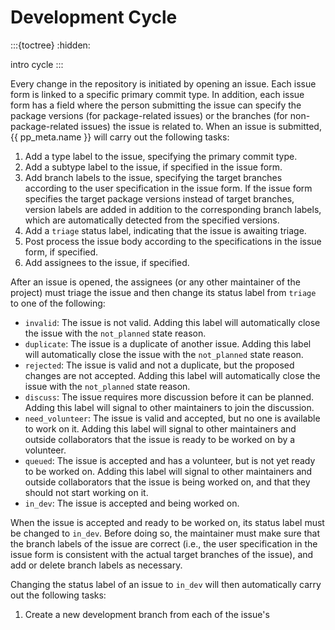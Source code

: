 # Development Cycle

:::{toctree}
:hidden:

intro
cycle
:::


Every change in the repository is initiated by opening an issue.
Each issue form is linked to a specific primary commit type.
In addition, each issue form has a field where the person submitting the issue can specify
the package versions (for package-related issues) or the branches (for non-package-related issues)
the issue is related to.
When an issue is submitted, {{ pp_meta.name }} will carry out the following tasks:
1. Add a type label to the issue, specifying the primary commit type.
2. Add a subtype label to the issue, if specified in the issue form.
3. Add branch labels to the issue, specifying the target branches according to the user specification
   in the issue form. If the issue form specifies the target package versions instead of target branches,
   version labels are added in addition to the corresponding branch labels,
   which are automatically detected from the specified versions.
4. Add a `triage` status label, indicating that the issue is awaiting triage.
5. Post process the issue body according to the specifications in the issue form, if specified.
6. Add assignees to the issue, if specified.

After an issue is opened, the assignees (or any other maintainer of the project) must triage the issue
and then change its status label from `triage` to one of the following:
- `invalid`: The issue is not valid. Adding this label will automatically close the issue with
  the `not_planned` state reason.
- `duplicate`: The issue is a duplicate of another issue. Adding this label will automatically close
  the issue with the `not_planned` state reason.
- `rejected`: The issue is valid and not a duplicate, but the proposed changes are not accepted.
  Adding this label will automatically close the issue with the `not_planned` state reason.
- `discuss`: The issue requires more discussion before it can be planned.
  Adding this label will signal to other maintainers to join the discussion.
- `need_volunteer`: The issue is valid and accepted, but no one is available to work on it.
  Adding this label will signal to other maintainers and outside collaborators that the issue is ready
  to be worked on by a volunteer.
- `queued`: The issue is accepted and has a volunteer, but is not yet ready to be worked on.
  Adding this label will signal to other maintainers and outside collaborators that the issue is being
  worked on, and that they should not start working on it.
- `in_dev`: The issue is accepted and being worked on.

When the issue is accepted and ready to be worked on, its status label must be changed to `in_dev`.
Before doing so, the maintainer must make sure that the branch labels of the issue are correct (i.e.,
the user specification in the issue form is consistent with the actual target branches of the issue),
and add or delete branch labels as necessary.

Changing the status label of an issue to `in_dev` will then automatically carry out the following tasks:
1. Create a new development branch from each of the issue's
